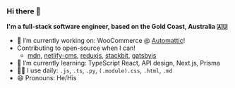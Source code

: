 ### Hi there 👋

**I'm a full-stack software engineer, based on the Gold Coast, Australia 🇦🇺**

<!--
**Jinksi/Jinksi** is a ✨ _special_ ✨ repository because its `README.md` (this file) appears on your GitHub profile.

Here are some ideas to get you started:

- 🔭 I’m currently working on ...
- 🌱 I’m currently learning ...
- 👯 I’m looking to collaborate on ...
- 🤔 I’m looking for help with ...
- 💬 Ask me about ...
- 📫 How to reach me: ...
- 😄 Pronouns: ...
- ⚡ Fun fact: ...
-->

- 🔭 I’m currently working on: WooCommerce @ [Automattic](https://automattic.com)!
- Contributing to open-source when I can!
  - [mdn](https://github.com/mdn/content/pull/5079), [netlify-cms](https://github.com/netlify/netlify-cms/pulls?q=is%3Apr+author%3AJinksi+is%3Aclosed), [reduxjs](https://github.com/reduxjs/cra-template-redux/pull/3), [stackbit](https://github.com/stackbit/jamstackthemes/pull/30), [gatsbyjs](https://github.com/gatsbyjs/gatsby/pull/17602)
- 🌱 I’m currently learning: TypeScript React, API design, Next.js, Prisma
- 👨‍💻 I use daily: `.js`, `.ts`, `.py`, `(.module).css`, `.html`, `.md`
- 😄 Pronouns: He/His
